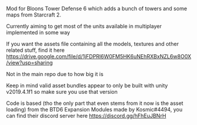 Mod for Bloons Tower Defense 6 which adds a bunch of towers and some maps from Starcraft 2.

 
Currently aiming to get most of the units available in multiplayer implemented in some way

If you want the assets file containing all the models, textures and other related stuff, find it here https://drive.google.com/file/d/1jFDPRl6W0FM5HK6uNEhRXBxNZL6w8O0X/view?usp=sharing

Not in the main repo due to how big it is

Keep in mind valid asset bundles appear to only be built with unity v2019.4.1f1 so make sure you use that version

Code is based (tho the only part that even stems from it now is the asset loading) from the BTD6 Expansion Modules made by Kosmic#4494, you can find their discord server here https://discord.gg/hFhEuJBNrH